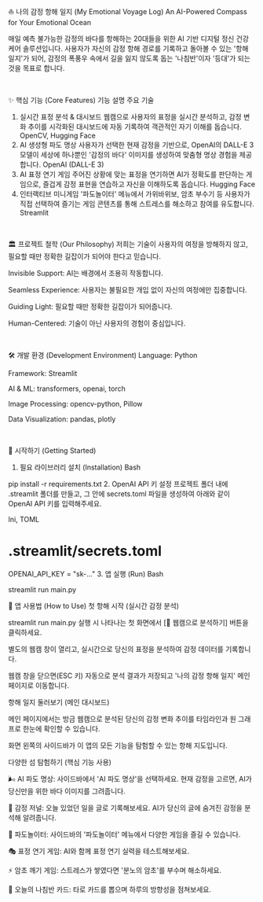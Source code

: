 ⛵ 나의 감정 항해 일지 (My Emotional Voyage Log)
An AI-Powered Compass for Your Emotional Ocean

 매일 예측 불가능한 감정의 바다를 항해하는 20대들을 위한 AI 기반 디지털 정신 건강 케어 솔루션입니다. 사용자가 자신의 감정 항해 경로를 기록하고 돌아볼 수 있는 '항해 일지'가 되어, 감정의 폭풍우 속에서 길을 잃지 않도록 돕는 '나침반'이자 '등대'가 되는 것을 목표로 합니다.

<br>

✨ 핵심 기능 (Core Features)
기능	설명	주요 기술
1. 실시간 표정 분석 & 대시보드	웹캠으로 사용자의 표정을 실시간 분석하고, 감정 변화 추이를 시각화된 대시보드에 자동 기록하여 객관적인 자기 이해를 돕습니다.	OpenCV, Hugging Face
2. AI 생성형 파도 명상	사용자가 선택한 현재 감정을 기반으로, OpenAI의 DALL-E 3 모델이 세상에 하나뿐인 '감정의 바다' 이미지를 생성하여 맞춤형 명상 경험을 제공합니다.	OpenAI (DALL-E 3)
3. AI 표정 연기 게임	주어진 상황에 맞는 표정을 연기하면 AI가 정확도를 판단하는 게임으로, 즐겁게 감정 표현을 연습하고 자신을 이해하도록 돕습니다.	Hugging Face
4. 인터랙티브 미니게임	'파도놀이터' 메뉴에서 가위바위보, 암초 부수기 등 사용자가 직접 선택하여 즐기는 게임 콘텐츠를 통해 스트레스를 해소하고 참여를 유도합니다.	Streamlit
<br>

🏛️ 프로젝트 철학 (Our Philosophy)
저희는 기술이 사용자의 여정을 방해하지 않고, 필요할 때만 정확한 길잡이가 되어야 한다고 믿습니다.

Invisible Support: AI는 배경에서 조용히 작동합니다.

Seamless Experience: 사용자는 불필요한 개입 없이 자신의 여정에만 집중합니다.

Guiding Light: 필요할 때만 정확한 길잡이가 되어줍니다.

Human-Centered: 기술이 아닌 사용자의 경험이 중심입니다.

<br>

🛠️ 개발 환경 (Development Environment)
Language: Python

Framework: Streamlit

AI & ML: transformers, openai, torch

Image Processing: opencv-python, Pillow

Data Visualization: pandas, plotly

<br>

🚀 시작하기 (Getting Started)
1. 필요 라이브러리 설치 (Installation)
Bash

pip install -r requirements.txt
2. OpenAI API 키 설정
프로젝트 폴더 내에 .streamlit 폴더를 만들고, 그 안에 secrets.toml 파일을 생성하여 아래와 같이 OpenAI API 키를 입력해주세요.

Ini, TOML

# .streamlit/secrets.toml
OPENAI_API_KEY = "sk-..."
3. 앱 실행 (Run)
Bash

streamlit run main.py
<br>

🧭 앱 사용법 (How to Use)
첫 항해 시작 (실시간 감정 분석)

streamlit run main.py 실행 시 나타나는 첫 화면에서 [🎥 웹캠으로 분석하기] 버튼을 클릭하세요.

별도의 웹캠 창이 열리고, 실시간으로 당신의 표정을 분석하여 감정 데이터를 기록합니다.

웹캠 창을 닫으면(ESC 키) 자동으로 분석 결과가 저장되고 '나의 감정 항해 일지' 메인 페이지로 이동합니다.

항해 일지 둘러보기 (메인 대시보드)

메인 페이지에서는 방금 웹캠으로 분석된 당신의 감정 변화 추이를 타임라인과 원 그래프로 한눈에 확인할 수 있습니다.

화면 왼쪽의 사이드바가 이 앱의 모든 기능을 탐험할 수 있는 항해 지도입니다.

다양한 섬 탐험하기 (핵심 기능 사용)

🌬️ AI 파도 명상: 사이드바에서 'AI 파도 명상'을 선택하세요. 현재 감정을 고르면, AI가 당신만을 위한 바다 이미지를 그려줍니다.

📓 감정 저널: 오늘 있었던 일을 글로 기록해보세요. AI가 당신의 글에 숨겨진 감정을 분석해 알려줍니다.

🌊 파도놀이터: 사이드바의 '파도놀이터' 메뉴에서 다양한 게임을 즐길 수 있습니다.

🎭 표정 연기 게임: AI와 함께 표정 연기 실력을 테스트해보세요.

⚡ 암초 깨기 게임: 스트레스가 쌓였다면 '분노의 암초'를 부수며 해소하세요.

🧭 오늘의 나침반 카드: 타로 카드를 뽑으며 하루의 방향성을 점쳐보세요.

<br>
